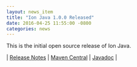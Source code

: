 ```yaml
---
layout: news_item
title: "Ion Java 1.0.0 Released"
date: 2016-04-25 11:55:00 -0800
categories: news
---
```

This is the initial open source release of Ion Java.

| [Release Notes](https://github.com/amzn/ion-java/releases/tag/v1.0.0) | [Maven Central](http://search.maven.org/#artifactdetails%7Csoftware.amazon.ion%7Cion-java%7C1.0.0%7C) | [Javadoc](http://www.javadoc.io/doc/software.amazon.ion/ion-java/1.0.0) |
